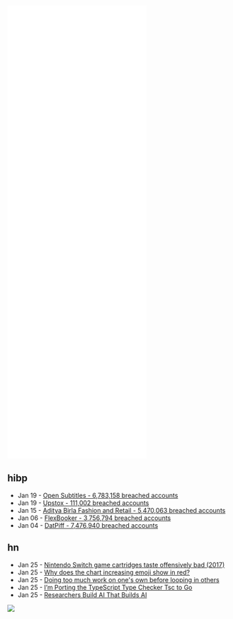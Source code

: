 ![Metrics](https://raw.githubusercontent.com/phixion/phixion/master/metrics.svg)

## hibp

<!--
for https://github.com/phixion/phixion/blob/main/.github/workflows/feeds.yml
-->
<!--START_SECTION:haveibeenpwnd-->
- Jan 19 - [Open Subtitles - 6,783,158 breached accounts](https://haveibeenpwned.com/PwnedWebsites#OpenSubtitles)
- Jan 19 - [Upstox - 111,002 breached accounts](https://haveibeenpwned.com/PwnedWebsites#Upstox)
- Jan 15 - [Aditya Birla Fashion and Retail - 5,470,063 breached accounts](https://haveibeenpwned.com/PwnedWebsites#ABFRL)
- Jan 06 - [FlexBooker - 3,756,794 breached accounts](https://haveibeenpwned.com/PwnedWebsites#FlexBooker)
- Jan 04 - [DatPiff - 7,476,940 breached accounts](https://haveibeenpwned.com/PwnedWebsites#DatPiff)
<!--END_SECTION:haveibeenpwnd-->

## hn

<!--
for https://github.com/phixion/phixion/blob/main/.github/workflows/feeds.yml
-->
<!--START_SECTION:hn-->
- Jan 25 - [Nintendo Switch game cartridges taste offensively bad (2017)](https://www.polygon.com/2017/3/1/14784140/nintendo-switch-cartridges-taste-awful-psa)
- Jan 25 - [Why does the chart increasing emoji show in red?](https://blog.emojipedia.org/why-does-the-chart-increasing-emoji-show-in-red/)
- Jan 25 - [Doing too much work on one's own before looping in others](https://thezbook.com/the-biggest-mistake-i-see-engineers-make/)
- Jan 25 - [I’m Porting the TypeScript Type Checker Tsc to Go](https://kdy1.dev/posts/2022/1/tsc-go)
- Jan 25 - [Researchers Build AI That Builds AI](https://www.quantamagazine.org/researchers-build-ai-that-builds-ai-20220125/)
<!--END_SECTION:hn-->

<!--
for https://yhype.me
-->
![](https://hit.yhype.me/github/profile?user_id=13013670)
